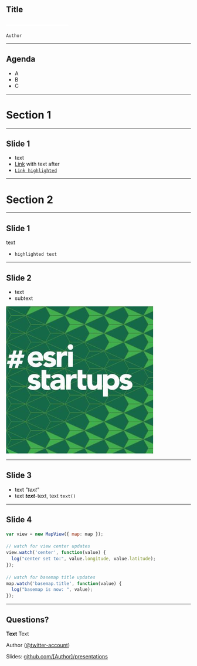 <!-- .slide: class="title" -->

## Title

![separator](images/separator.png)

`Author`

---

## Agenda

- A
- B
- C

---

<!-- .slide: class="section" -->

# Section 1

---

## Slide 1

- text
- [Link](//www.arcgis.com) with text after
- [`Link highlighted`](//www.arcgis.com)

---

<!-- .slide: class="section" -->

# Section 2

---

## Slide 1

text
- `highlighted text`

---

## Slide 2

- text
 - subtext
 
![Picture-text](images/esri-startup-program.jpg)

---

## Slide 3

- text _"text"_
- text **_text_**-text, text `text()`

---

## Slide 4

```js
var view = new MapView({ map: map });

// watch for view center updates
view.watch('center', function(value) {
  log("center set to:", value.longitude, value.latitude);
});

// watch for basemap title updates
map.watch('basemap.title', function(value) {
  log("basemap is now: ", value);
});
```

---

## Questions?

**Text** Text

Author ([@twitter-account](https://twitter.com/twitter-account))

Slides: [github.com/[Author]/presentations](https://github.com/[Author]/presentations)

